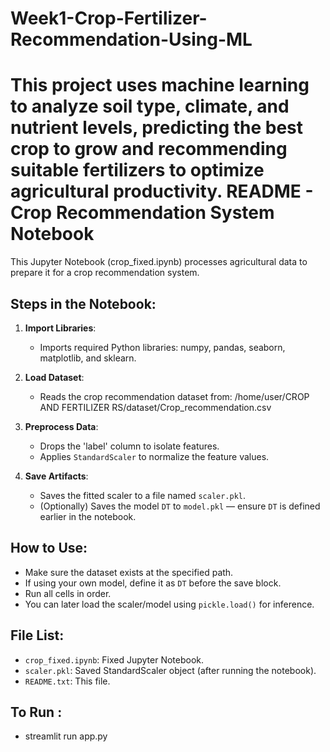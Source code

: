 # Week1-Crop-Fertilizer-Recommendation-Using-ML
This project uses machine learning to analyze soil type, climate, and nutrient levels, predicting the best crop to grow and recommending suitable fertilizers to optimize agricultural productivity.
README - Crop Recommendation System Notebook
============================================

This Jupyter Notebook (crop_fixed.ipynb) processes agricultural data to prepare it for a crop recommendation system.

Steps in the Notebook:
----------------------
1. **Import Libraries**:
   - Imports required Python libraries: numpy, pandas, seaborn, matplotlib, and sklearn.

2. **Load Dataset**:
   - Reads the crop recommendation dataset from:
     /home/user/CROP AND FERTILIZER RS/dataset/Crop_recommendation.csv

3. **Preprocess Data**:
   - Drops the 'label' column to isolate features.
   - Applies `StandardScaler` to normalize the feature values.

4. **Save Artifacts**:
   - Saves the fitted scaler to a file named `scaler.pkl`.
   - (Optionally) Saves the model `DT` to `model.pkl` — ensure `DT` is defined earlier in the notebook.

How to Use:
-----------
- Make sure the dataset exists at the specified path.
- If using your own model, define it as `DT` before the save block.
- Run all cells in order.
- You can later load the scaler/model using `pickle.load()` for inference.

File List:
----------
- `crop_fixed.ipynb`: Fixed Jupyter Notebook.
- `scaler.pkl`: Saved StandardScaler object (after running the notebook).
- `README.txt`: This file.

To Run :
---------
- streamlit run app.py
